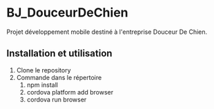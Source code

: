 # BJ_DouceurDeChien

Projet développement mobile destiné à l'entreprise Douceur De Chien.

## Installation et utilisation

1. Clone le repository
2. Commande dans le répertoire
   1. npm install
   2. cordova platform add browser
   3. cordova run browser

